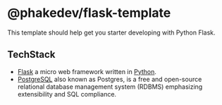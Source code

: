 # @phakedev/flask-template

This template should help get you starter developing with Python Flask.

## TechStack

- [Flask](https://flask.palletsprojects.com) a micro web framework written in [Python](https://www.python.org/).
- [PostgreSQL](https://www.postgresql.org) also known as Postgres, is a free and open-source relational database management system (RDBMS) emphasizing extensibility and SQL compliance.
